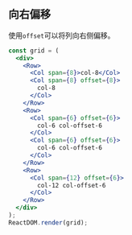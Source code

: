## 向右偏移

使用`offset`可以将列向右侧偏移。

<!--start-code-->

```jsx
const grid = (
  <div>
    <Row>
      <Col span={8}>col-8</Col>
      <Col span={8} offset={8}>
        col-8
      </Col>
    </Row>
    <Row>
      <Col span={6} offset={6}>
        col-6 col-offset-6
      </Col>
      <Col span={6} offset={6}>
        col-6 col-offset-6
      </Col>
    </Row>
    <Row>
      <Col span={12} offset={6}>
        col-12 col-offset-6
      </Col>
    </Row>
  </div>
);
ReactDOM.render(grid);
```

<!--end-code-->
